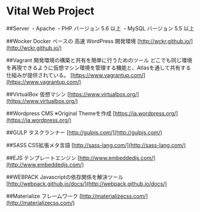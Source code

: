 # Vital Web Project

##Server
・Apache 
・PHP バージョン 5.6 以上
・MySQL   バージョン 5.5 以上

##Wocker
Docker ベースの 高速 WordPress 開発環境
[http://wckr.github.io/](http://wckr.github.io/)

##Vagrant
開発環境の構築と共有を簡単に行うためのツール
どこでも同じ環境を再現できるように仮想マシン環境を管理する機能と、Atlasを通して共有する仕組みが提供されている。
[https://www.vagrantup.com/](https://www.vagrantup.com/)

##VirtualBox
仮想マシン
[https://www.virtualbox.org/](https://www.virtualbox.org/)

##Wordpress
CMS
※Original Themeを作成
[https://ja.wordpress.org/](https://ja.wordpress.org/)

##GULP
タスクランナー
[http://gulpjs.com/](http://gulpjs.com/)

##SASS
CSS拡張メタ言語
[http://sass-lang.com/](http://sass-lang.com/)

##EJS
テンプレートエンジン
[http://www.embeddedjs.com/](http://www.embeddedjs.com/)

##WEBPACK
Javascriptの依存関係を解決ツール
[http://webpack.github.io/docs/](http://webpack.github.io/docs/)

##Materialize
フレームワーク
[http://materializecss.com/](http://materializecss.com/)


